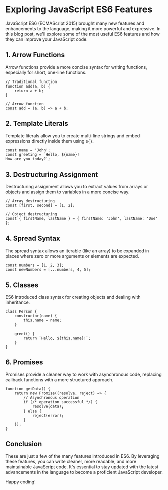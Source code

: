 # Exploring JavaScript ES6 Features

JavaScript ES6 (ECMAScript 2015) brought many new features and enhancements to the language, making it more powerful and expressive. In this blog post, we'll explore some of the most useful ES6 features and how they can improve your JavaScript code.

## 1. Arrow Functions

Arrow functions provide a more concise syntax for writing functions, especially for short, one-line functions.

```
// Traditional function
function add(a, b) {
    return a + b;
}

// Arrow function
const add = (a, b) => a + b;
```

## 2. Template Literals

Template literals allow you to create multi-line strings and embed expressions directly inside them using `${}`.

```
const name = 'John';
const greeting = `Hello, ${name}!
How are you today?`;
```

## 3. Destructuring Assignment

Destructuring assignment allows you to extract values from arrays or objects and assign them to variables in a more concise way.

```
// Array destructuring
const [first, second] = [1, 2];

// Object destructuring
const { firstName, lastName } = { firstName: 'John', lastName: 'Doe' };
```

## 4. Spread Syntax

The spread syntax allows an iterable (like an array) to be expanded in places where zero or more arguments or elements are expected.

```
const numbers = [1, 2, 3];
const newNumbers = [...numbers, 4, 5];
```

## 5. Classes

ES6 introduced class syntax for creating objects and dealing with inheritance.

```
class Person {
    constructor(name) {
        this.name = name;
    }

    greet() {
        return `Hello, ${this.name}!`;
    }
}
```

## 6. Promises

Promises provide a cleaner way to work with asynchronous code, replacing callback functions with a more structured approach.

```
function getData() {
    return new Promise((resolve, reject) => {
        // Asynchronous operation
        if (/* operation successful */) {
            resolve(data);
        } else {
            reject(error);
        }
    });
}
```

## Conclusion

These are just a few of the many features introduced in ES6. By leveraging these features, you can write cleaner, more readable, and more maintainable JavaScript code. It's essential to stay updated with the latest advancements in the language to become a proficient JavaScript developer.

Happy coding!
